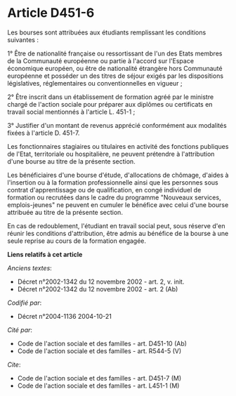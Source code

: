 # Article D451-6

Les bourses sont attribuées aux étudiants remplissant les conditions suivantes :

1° Être de nationalité française ou ressortissant de l'un des Etats membres de la Communauté européenne ou partie à l'accord
sur l'Espace économique européen, ou être de nationalité étrangère hors Communauté européenne et posséder un des titres de
séjour exigés par les dispositions législatives, réglementaires ou conventionnelles en vigueur ;

2° Être inscrit dans un établissement de formation agréé par le ministre chargé de l'action sociale pour préparer aux
diplômes ou certificats en travail social mentionnés à l'article L. 451-1 ;

3° Justifier d'un montant de revenus apprécié conformément aux modalités fixées à l'article D. 451-7.

Les fonctionnaires stagiaires ou titulaires en activité des fonctions publiques de l'Etat, territoriale ou hospitalière, ne
peuvent prétendre à l'attribution d'une bourse au titre de la présente section.

Les bénéficiaires d'une bourse d'étude, d'allocations de chômage, d'aides à l'insertion ou à la formation professionnelle
ainsi que les personnes sous contrat d'apprentissage ou de qualification, en congé individuel de formation ou recrutées dans
le cadre du programme "Nouveaux services, emplois-jeunes" ne peuvent en cumuler le bénéfice avec celui d'une bourse attribuée
au titre de la présente section.

En cas de redoublement, l'étudiant en travail social peut, sous réserve d'en réunir les conditions d'attribution, être admis
au bénéfice de la bourse à une seule reprise au cours de la formation engagée.

**Liens relatifs à cet article**

_Anciens textes_:

  - Décret n°2002-1342 du 12 novembre 2002 - art. 2, v. init.
  - Décret n°2002-1342 du 12 novembre 2002 - art. 2 (Ab)

_Codifié par_:

  - Décret n°2004-1136 2004-10-21

_Cité par_:

  - Code de l'action sociale et des familles - art. D451-10 (Ab)
  - Code de l'action sociale et des familles - art. R544-5 (V)

_Cite_:

  - Code de l'action sociale et des familles - art. D451-7 (M)
  - Code de l'action sociale et des familles - art. L451-1 (M)
